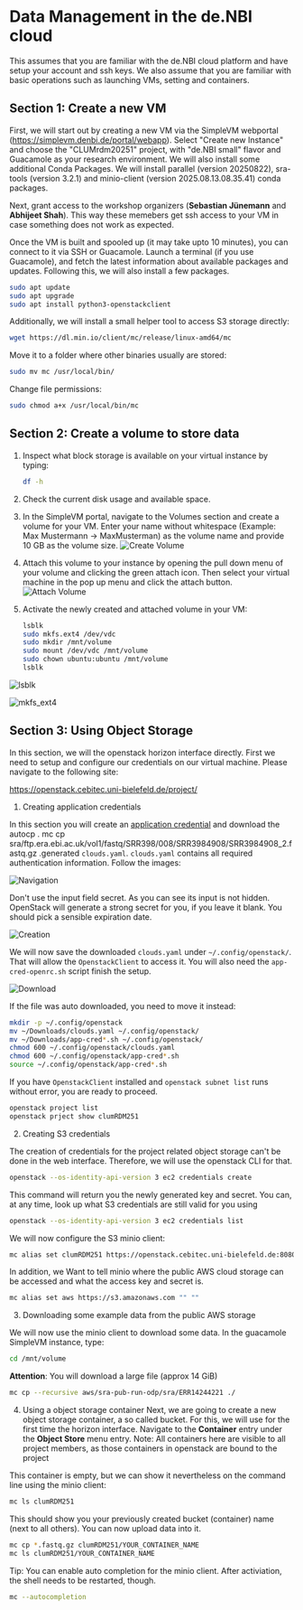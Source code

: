 # Data Management in the de.NBI cloud

This assumes that you are familiar with the de.NBI cloud platform and have setup your account and ssh keys.
We also assume that you are familiar with basic operations such as launching VMs, setting and containers.

## Section 1: Create a new VM

First, we will start out by creating a new VM via the SimpleVM webportal (https://simplevm.denbi.de/portal/webapp). Select "Create new Instance" and choose the "CLUMrdm20251" project, with "de.NBI small" flavor and Guacamole as your research environment. We will also install some additional Conda Packages. We will install parallel (version 20250822), sra-tools (version 3.2.1) and minio-client (version 2025.08.13.08.35.41) conda packages.

Next, grant access to the workshop organizers (**Sebastian Jünemann** and **Abhijeet Shah**). This way these memebers get ssh access to your VM in case something does not work as expected. 

Once the VM is built and spooled up (it may take upto 10 minutes), you can connect to it via SSH or Guacamole. Launch a terminal (if you use Guacamole), and fetch the latest information about available packages and updates. Following this, we will also install a few packages.

```bash
sudo apt update
sudo apt upgrade
sudo apt install python3-openstackclient
```
 Additionally, we will install a small helper tool to access S3 storage directly:
 
   ``` bash
   wget https://dl.min.io/client/mc/release/linux-amd64/mc
   ```
   Move it to a folder where other binaries usually are stored:
   ``` bash
   sudo mv mc /usr/local/bin/
   ```
   Change file permissions:
   ``` bash
   sudo chmod a+x /usr/local/bin/mc
   ```

## Section 2: Create a volume to store data

1. Inspect what block storage is available on your virtual instance by typing:

   ``` bash
   df -h 
   ```

2. Check the current disk usage and available space.

3. In the SimpleVM portal, navigate to the Volumes section and create a volume for your VM.
   Enter your name without whitespace (Example: Max Mustermann -> MaxMusterman) as the volume name 
   and provide 10 GB as the volume size.
   ![Create Volume](figures/createVolume.png)

4. Attach this volume to your instance by opening the pull down menu of your volume and
   clicking the green attach icon. Then select your virtual machine in the pop up menu and
   click the attach button.
   ![Attach Volume](figures/attachVolume.png)

5. Activate the newly created and attached volume in your VM:

   ``` bash
   lsblk
   sudo mkfs.ext4 /dev/vdc
   sudo mkdir /mnt/volume   
   sudo mount /dev/vdc /mnt/volume
   sudo chown ubuntu:ubuntu /mnt/volume
   lsblk   
   ```
 
![lsblk](figures/lsblk.png)

![mkfs_ext4](figures/mkfs_ext4.png)

## Section 3: Using Object Storage

In this section, we will the openstack horizon interface directly.
First we need to setup and configure our credentials on our virtual machine.
Please navigate to the following site:

<https://openstack.cebitec.uni-bielefeld.de/project/>

1. Creating application credentials

In this section you will create an [application
credential](https://docs.redhat.com/en/documentation/red_hat_openstack_platform/14/html/users_and_identity_management_guide/application_credentials)
and download the autocp  .
mc cp sra/ftp.era.ebi.ac.uk/vol1/fastq/SRR398/008/SRR3984908/SRR3984908_2.fastq.gz .generated `clouds.yaml`. `clouds.yaml` contains all
required authentication information. Follow the images:

![Navigation](images/ac_screen1.png)

Don't use the input field secret. As you can see its input is not
hidden. OpenStack will generate a strong secret for you, if you leave it
blank. You should pick a sensible expiration date.

![Creation](images/ac_screen2.png)

We will now save the downloaded `clouds.yaml` under
`~/.config/openstack/`. That will allow the `OpenstackClient` to access
it. You will also need the `app-cred-openrc.sh` script finish the setup.

![Download](images/ac_screen3.png)

If the file was auto downloaded, you need to move it instead:

``` bash
mkdir -p ~/.config/openstack
mv ~/Downloads/clouds.yaml ~/.config/openstack/
mv ~/Downloads/app-cred*.sh ~/.config/openstack/
chmod 600 ~/.config/openstack/clouds.yaml
chmod 600 ~/.config/openstack/app-cred*.sh
source ~/.config/openstack/app-cred*.sh
```

If you have `OpenstackClient` installed and `openstack subnet list` runs
without error, you are ready to proceed.

``` bash
openstack project list
openstack prject show clumRDM251
```

2. Creating S3 credentials

The creation of credentials for the project related object storage can't
be done in the web interface. Therefore, we will use the openstack CLI
for that.

``` bash
openstack --os-identity-api-version 3 ec2 credentials create
```

This command will return you the newly generated key and secret. You
can, at any time, look up what S3 credentials are still valid for you
using

``` bash
openstack --os-identity-api-version 3 ec2 credentials list
```

We will now configure the S3 minio client:

``` bash
mc alias set clumRDM251 https://openstack.cebitec.uni-bielefeld.de:8080/ <YOUR-ACCESS-KEY> <YOUR-SECRET-KEY>
```
In addition, we Want to tell minio where the public AWS cloud storage can be accessed and what the access key and secret is.
``` bash
mc alias set aws https://s3.amazonaws.com "" ""
```

3. Downloading some example data from the public AWS storage

We will now use the minio client to download some data. In the guacamole
SimpleVM instance, type:

``` bash
cd /mnt/volume
```
**Attention**: You will download a large file (approx 14 GiB)

``` bash
mc cp --recursive aws/sra-pub-run-odp/sra/ERR14244221 ./
```

4. Using a object storage container
Next, we are going to create a new object storage container, a so called
bucket. For this, we will use for the first time the horizon interface.
Navigate to the **Container** entry under the **Object Store** menu
entry. Note: All containers here are visible to all project members, as
those containers in openstack are bound to the project

This container is empty, but we can show it nevertheless on the command
line using the minio client:

``` bash
mc ls clumRDM251
```

This should show you your previously created bucket (container) name
(next to all others). You can now upload data into it.

``` bash
mc cp *.fastq.gz clumRDM251/YOUR_CONTAINER_NAME
mc ls clumRDM251/YOUR_CONTAINER_NAME
```

Tip: You can enable auto completion for the minio client. After
activiation, the shell needs to be restarted, though.

``` bash
mc --autocompletion
```
